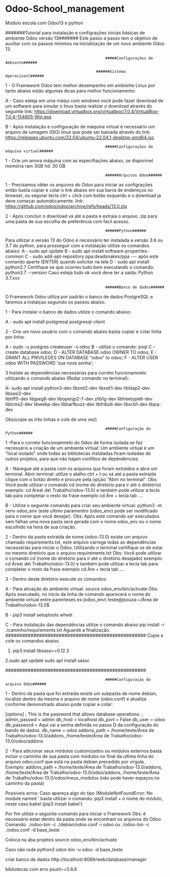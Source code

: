 # Odoo-School_management
Modulo escola com Odoo13 e pyhton


 #######Tutorial para instalação e configrações inicias básicas de ambiente Odoo versão 13#######
Este passo a passo tem o objetivo de auxiliar com os passos minimos na inicialização de um novo ambiente Odoo 13.

                                                #####Configurações de Ambiente######

                                            ######Sistema Operacioanl######

1 - O Framework Odoo tem melhor desempenho em ambiente Linux por tanto abaixo estão algumas dicas para melhor funcionamento:

A - Caso esteja em uma máqui com windows você pode fazer download de um software para simular o linux
basta realizar o download através do seguinte link: https://download.virtualbox.org/virtualbox/7.0.4/VirtualBox-7.0.4-154605-Win.exe

B - Após instalação e configuração de  máquina virtual 
é necessário um arquivo de iumagem (ISO) linux que pode ser baixada através do link: https://releases.ubuntu.com/22.04/ubuntu-22.04.1-desktop-amd64.iso


                                                #####Configurações de máquina virtual######

1 - Crie um anova máquina com as especifiações abaixo, se disponível 
memória ram 3GB
hd: 30 GB 

                                                ######Arquivos Odoo######

1 - Precisamos obter os arquivos do Odoo para iniciar as configrações então basta copiar e colar o link abaixo em sua barra de endereços no browser, ou
segurar tecla ctrl + click com botão esquerdo e o download ja deve começar automáticamente.
link: https://github.com/odoo/odoo/archive/refs/heads/13.0.zip

2 - Após concluir o download vá até a pasta e extraia o arquivo .zip para uma pasta de sua escolha de preferência com facíl acesso.                                                

                                                
                                                ######Python######
Para utilizar a versão 13 do Odoo é necessário ter instalada a versão 3.6 ou 3.7 do python, para prosseguir com a instalação utilize os comandos abaixo:
A - sudo apt update
B - sudo apt install software-properties-common
C - sudo add-apt-repository ppa:deadsnakes/ppa    --- após este comando aperte (ENTER) quando solicitar na tela
D - sudo apt install python3.7
Certifique se que ocorreu tudo bem executando o comando:
python3.7 --version
Caso esteja tudo ok você deve ter a saída: 
Python 3.7.xxx


                                                ######Banco de dados######

O Framework Odoo utiliza por padrão o banco de dados PostgreSQL e faremos a instalçao seguindo os passos abaixo.

1 - Para instalar o banco de dados utilize o comando abaixo:

A - sudo apt install postgresql postgresql-client

2 - Crie um novo usuário com o comando abaixo basta copiar e colar linha por linha:

A - sudo -u postgres createuser -s odoo
B - utilize o comando: psql
C - create database odoo;
D - ALTER DATABASE odoo OWNER TO odoo;
E - GRANT ALL PRIVILEGES ON DATABASE "odoo" to odoo;
F - ALTER USER odoo WITH PASSWORD 'sua nova senha';


3 Instale as dependências necessárias para correto funcionamneto utilizando o comando abaixo (Rodar comando no terminal):
 
 A- sudo apt install python3-dev libxml2-dev libxslt1-dev libldap2-dev libsasl2-dev \
    libtiff5-dev libjpeg8-dev libopenjp2-7-dev zlib1g-dev libfreetype6-dev \
    liblcms2-dev libwebp-dev libharfbuzz-dev libfribidi-dev libxcb1-dev libpq-dev

Obs(copie as três linhas e cole de uma vez)


                                                #####Configuração do Python######

1 -Para o correto funcionamneto do Odoo de forma isolada se faz necessário a criação de um ambiente virtual:
Um ambiente virtual é um "local isolado" onde todas as bibliotecas instaladas ficam isoladas de outros projetos, para que não hajam conflitos de depêndencias:

A - Navegue até a pasta com os arquivos que foram extraídos e abra um terminal.
Abrir terminal: utilize o atalho ctrl + t ou vá até a pasta extraída clique com o botão direito e procure pela opção "Abrir no terminal".
Obs: Você pode utilizar o comando cd (nome do diretório para ir até o diretório) 
exemplo: cd Área\ de\ Trabalho/odoo-13.0/
e também pode utilizar a tecla tab para completar o resto da frase
exemplo cd Áre + tecla tab ....

B - Utilize o seguinte comando para criar seu ambiente virtual: 
python3 -m venv odoo_env  (este ultimo paramentro (odoo_env) pode ser modificado para o nome que você desejar).
Obs: Após este comando ser executados sem falhas uma nova pasta será gerada com o nome odoo_env ou o nome 
escolhido na hora de sua criação.                                             

2 - Dentro da pasta extraída de nome (odoo-13.0) existe um arquivo chamado requirements.txt, este arquivo carrega todas as dependências necessárias para iniciar o Odoo.
Utilizando o terminal certifique se de estar no mesmo diretório que o arquivo requirements.txt
Obs: Você pode utilizar o comando cd (nome do diretório para ir até o diretório desejado) 
exemplo: cd Área\ de\ Trabalho/odoo-13.0/
e também pode utilizar a tecla tab para completar o resto da frase
exemplo cd Áre + tecla tab ....

3 - Dentro deste diretório execute os comandos:

A - Para ativação do ambiente virtual:
source odoo_env/bin/activate
Obs: Após executado, no inicio da linha de comando aparecerá o nome do ambiente virtual entre parenteses ex:(odoo_env) teste@jsouza:~/Área de Trabalho/odoo-13.0$

B - pip3 install setuptools wheel

C - Para instalação das dependências utilize o comando abaixo 
pip install -r ./caminho/requirements.txt
Aguarde a finalização.
##################################################
Copie e cole os comandos abaixo.
1. pip3 install libsass==0.12.3


2.sudo apt update
  sudo apt install sassc
  
##################################################


                                                #####Configuração do arquivo Odoo######

1 - Dentro da pasta que foi extraída existe um subpasta de nome debian, localize dentro da mesma o arquivo de nome (odoo.conf) 
e atualize conforme demonstrado abaixo pode copiar e colar:

[options]
; This is the password that allows database operations:
; admin_passwd = admin
db_host = localhost
db_port = False
db_user = odoo
db_password = Aqui vai a senha definida no passo D da configuração do bando de dados.
db_name = odoo
addons_path = /home/teste/Área de Trabalho/odoo-13.0/addons, /home/teste/Área de Trabalho/odoo-13.0/odoo/addons                            

2 - Para adicionar seus módulos customizados ou módulos externos basta incluir o caminho de sua pasta com módulos no final da ultima linha 
do arquivo odoo.conf que está na pasta debian
precedido por virgula.
Exemplo:
addons_path = /home/teste/Área de Trabalho/odoo-13.0/addons, /home/teste/Área de Trabalho/odoo-13.0/odoo/addons,   /home/teste/Área de Trabalho/odoo-13.0/odoo/meus_modulos
(não pode haver espaços no caminho da pasta)


Possiveis erros:
Caso apareça algo do tipo
(ModuleNotFoundError: No module named '
basta utilizar o comando: pip3 install + o nome do módulo, neste caso babel (pip3 install babel')

Por fim utilize o seguinte comando para iniciar o Framework
Obs: é necessário estar dentro da pasta onde se encontram os arquivos do Odoo
Comando: ./odoo-bin -c ./debian/odoo.conf -i odoo
ou ./odoo-bin -c ./odoo.conf -d base_teste


Coloca na aba projetos 
source odoo_env/bin/activate

Caso não rode
python3 odoo-bin -u odoo -d base_teste


criar banco de dados
http://localhost:8069/web/database/manager

bibliotecas com erro 
psutil==5.6.6
